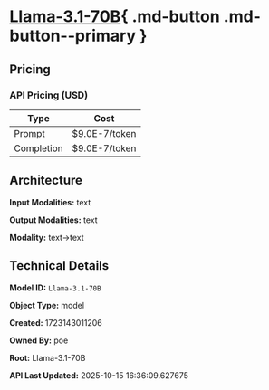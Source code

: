 # [Llama-3.1-70B](https://poe.com/Llama-3.1-70B){ .md-button .md-button--primary }

## Pricing

### API Pricing (USD)

| Type | Cost |
|------|------|
| Prompt | $9.0E-7/token |
| Completion | $9.0E-7/token |

## Architecture

**Input Modalities:** text

**Output Modalities:** text

**Modality:** text->text


## Technical Details

**Model ID:** `Llama-3.1-70B`

**Object Type:** model

**Created:** 1723143011206

**Owned By:** poe

**Root:** Llama-3.1-70B

**API Last Updated:** 2025-10-15 16:36:09.627675
